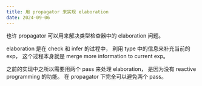 ```yaml
---
title: 用 propagator 来实现 elaboration
date: 2024-09-06
---
```


也许 propagator 可以用来解决类型检查器中的 elaboration 问题。

elaboration 是在 check 和 infer 的过程中，
利用 type 中的信息来补充当前的 exp，
这个过程本身就是 merge more information to current exp。

之前的实现中之所以需要用两个 pass 来处理 elaboration，
是因为没有 reactive programming 的功能。
在 propagator 下完全可以避免两个 pass。
